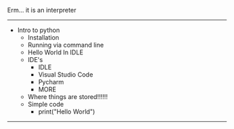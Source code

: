 
Erm... it is an interpreter

---------------

- Intro to python
  - Installation
  - Running via command line
  - Hello World In IDLE
  - IDE's
    - IDLE
    - Visual Studio Code
    - Pycharm
    - MORE
  - Where things are stored!!!!!! 
  - Simple code
    - print("Hello World")


---------------